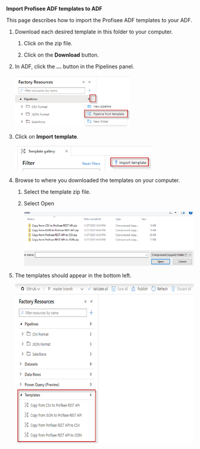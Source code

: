 **Import Profisee ADF templates to ADF**

This page describes how to import the Profisee ADF templates to your ADF.

1.  Download each desired template in this folder to your computer.

    1.  Click on the zip file.

    2.  Click on the **Download** button.

2.  In ADF, click the **…** button in the Pipelines panel.

    <img src="./media/image1.png" style="width:3.224in;height:1.4577in" />

3.  Click on **Import template**.

    <img src="./media/image2.png" style="width:3.84199in;height:0.72397in" />

4.  Browse to where you downloaded the templates on your computer.

    1.  Select the template zip file.

    2.  Select Open

        <img src="./media/image3.png" style="width:4.856in;height:1.50816in" />

5.  The templates should appear in the bottom left.

    <img src="./media/image4.png" style="width:6.5in;height:4.44931in" />
